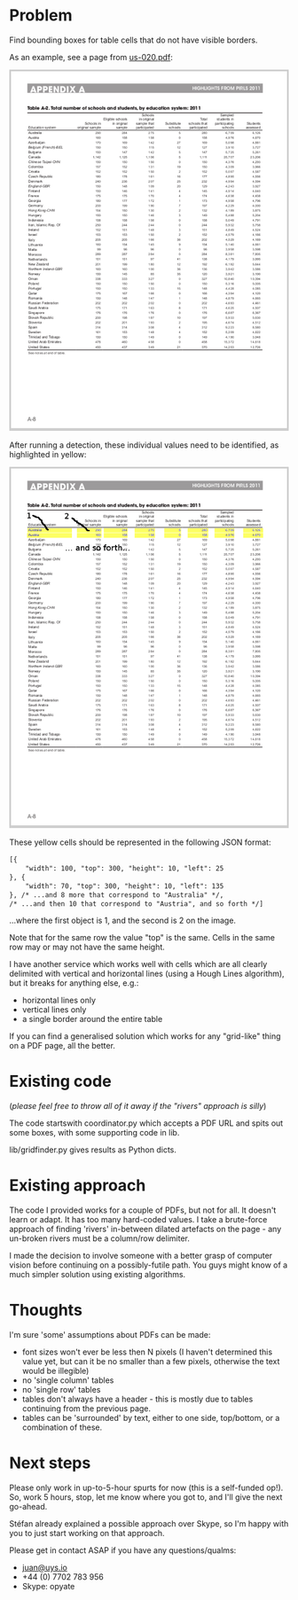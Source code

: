 # Problem

Find bounding boxes for table cells that do not have visible borders.

As an example, see a page from [us-020.pdf](samples/us-020.pdf):

![sample-pdf.png](SPEC/sample-pdf.png)

After running a detection, these individual values need to be identified, as highlighted in yellow:

![sample-pdf-identified.png](SPEC/sample-pdf-identified.png)

These yellow cells should be represented in the following JSON format:

    [{
        "width": 100, "top": 300, "height": 10, "left": 25
    }, {
        "width": 70, "top": 300, "height": 10, "left": 135
    }, /* ...and 8 more that correspond to "Australia" */,
    /* ...and then 10 that correspond to "Austria", and so forth */]

...where the first object is 1, and the second is 2 on the image.

Note that for the same row the value "top" is the same. Cells in the same row may or may not have the same height.

I have another service which works well with cells which are all clearly delimited with vertical and horizontal lines (using a Hough Lines algorithm), but it breaks for anything else, e.g.:

* horizontal lines only
* vertical lines only
* a single border around the entire table

If you can find a generalised solution which works for any "grid-like" thing on a PDF page, all the better.

# Existing code

(*please feel free to throw all of it away if the "rivers" approach is silly*)

The code startswith coordinator.py which accepts a PDF URL and spits out some boxes, with some supporting code in lib.

lib/gridfinder.py gives results as Python dicts.

# Existing approach

The code I provided works for a couple of PDFs, but not for all. It doesn't learn or adapt. It has too many hard-coded values. I take a brute-force approach of finding 'rivers' in-between dilated artefacts on the page - any un-broken rivers must be a column/row delimiter.

I made the decision to involve someone with a better grasp of computer vision before continuing on a possibly-futile path. You guys might know of a much simpler solution using existing algorithms.

# Thoughts

I'm sure 'some' assumptions about PDFs can be made:

* font sizes won't ever be less then N pixels (I haven't determined this value yet, but can it be no smaller than a few pixels, otherwise the text would be illegible)
* no 'single column' tables
* no 'single row' tables
* tables don't always have a header - this is mostly due to tables continuing from the previous page.
* tables can be 'surrounded' by text, either to one side, top/bottom, or a combination of these.

# Next steps

Please only work in up-to-5-hour spurts for now (this is a self-funded op!). So, work 5 hours, stop, let me know where you got to, and I'll give the next go-ahead.

Stéfan already explained a possible approach over Skype, so I'm happy with you to just start working on that approach.

Please get in contact ASAP if you have any questions/qualms:

* juan@uys.io
* +44 (0) 7702 783 956
* Skype: opyate

